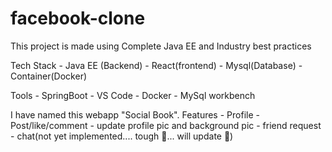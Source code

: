 # facebook-clone
This project is made using Complete Java EE and Industry best practices

Tech Stack - Java EE (Backend)
           - React(frontend)
           - Mysql(Database)
           - Container(Docker)
           
Tools - SpringBoot
      - VS Code
      - Docker
      - MySql workbench

I have named this webapp "Social Book". 
Features - Profile
         - Post/like/comment
         - update profile pic and background pic
         - friend request
         - chat(not yet implemented.... tough 🥲... will update 🤞)
